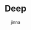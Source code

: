---
layout: post
title:  "Deep"
description: "Running the Static HTML webpages as container on docker"
author: jinna
categories: [ Application ]
image: assets/images/html-5.svg
---